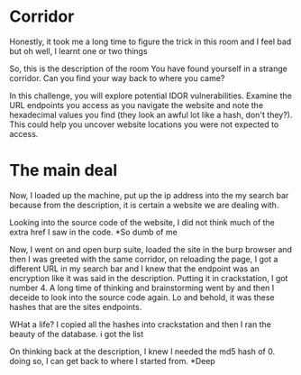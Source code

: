 # Corridor

Honestly, it took me a long time to figure the trick in this room and I feel bad but oh well, I learnt one or two things

So, this is the description of the room
You have found yourself in a strange corridor. Can you find your way back to where you came?

In this challenge, you will explore potential IDOR vulnerabilities. Examine the URL endpoints you access as you navigate the website and note the hexadecimal values you find (they look an awful lot like a hash, don't they?). This could help you uncover website locations you were not expected to access.

# The main deal

Now, I loaded up the machine, put up the ip address into the my search bar because from the description, it is certain a website we are dealing with.

Looking into the source code of the website, I did not think much of the extra href I saw in the code. *So dumb of me

Now, I went on and open burp suite, loaded the site in the burp browser and then I was greeted with the same corridor, on reloading the page, I got a different URL in my search bar and I knew that the endpoint was an encryption like it was said in the description. Putting it in crackstation, I got number 4. A long time of thinking and brainstorming went by and then I deceide to look into the source code again. Lo and behold, it was these hashes that are the sites endpoints.

WHat a life? I copied all the hashes into crackstation and then I ran the beauty of the database. i got the list

On thinking back at the description, I knew I needed the md5 hash of 0. doing so, I can get back to where I started from. *Deep
